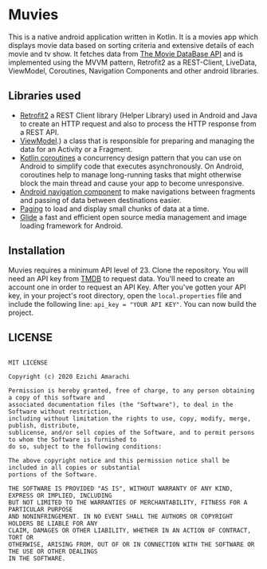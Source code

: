 # Muvies
This is a native android application written in Kotlin. It is a movies app which displays movie data based on sorting criteria and extensive details of each movie and tv show. It fetches data from [The Movie DataBase API](https://www.themoviedb.org/) and is implemented using the MVVM pattern, Retrofit2 as a REST-Client, LiveData, ViewModel, Coroutines, Navigation Components and other android libraries.

## Libraries used
* [Retrofit2](https://square.github.io/retrofit/) a REST Client library (Helper Library) used in Android and Java to create an HTTP request and also to process the HTTP response from a REST API. 
* [ViewModel](https://developer.android.com/reference/android/arch/lifecycle/ViewModel#:~:text=Application%20context%20aware%20ViewModel%20.,calling%20the%20business%20logic%20classes).) a class that is responsible for preparing and managing the data for an Activity or a Fragment.
* [Kotlin coroutines](https://developer.android.com/kotlin/coroutines) a concurrency design pattern that you can use on Android to simplify code that executes asynchronously. On Android, coroutines help to manage long-running tasks that might otherwise block the main thread and cause your app to become unresponsive.
* [Android navigation component](https://developer.android.com/guide/navigation) to make navigations between fragments and passing of data between destinations easier.
* [Paging](https://developer.android.com/topic/libraries/architecture/paging) to  load and display small chunks of data at a time.
* [Glide](https://github.com/bumptech/glide) a fast and efficient open source media management and image loading framework for Android.

## Installation
Muvies requires a minimum API level of 23. Clone the repository. You will need an API key from [TMDB](https://www.themoviedb.org/) to request data. You'll need to create an account one in order to request an API Key. After you've gotten your API key, in your project's root directory, open the ```local.properties``` file and include the following line: ``` api_key = "YOUR API KEY" ```. You can now build the project.

## LICENSE
``` 

MIT LICENSE

Copyright (c) 2020 Ezichi Amarachi

Permission is hereby granted, free of charge, to any person obtaining a copy of this software and 
associated documentation files (the "Software"), to deal in the Software without restriction, 
including without limitation the rights to use, copy, modify, merge, publish, distribute, 
sublicense, and/or sell copies of the Software, and to permit persons to whom the Software is furnished to 
do so, subject to the following conditions:

The above copyright notice and this permission notice shall be included in all copies or substantial 
portions of the Software.

THE SOFTWARE IS PROVIDED "AS IS", WITHOUT WARRANTY OF ANY KIND, EXPRESS OR IMPLIED, INCLUDING 
BUT NOT LIMITED TO THE WARRANTIES OF MERCHANTABILITY, FITNESS FOR A PARTICULAR PURPOSE 
AND NONINFRINGEMENT. IN NO EVENT SHALL THE AUTHORS OR COPYRIGHT HOLDERS BE LIABLE FOR ANY 
CLAIM, DAMAGES OR OTHER LIABILITY, WHETHER IN AN ACTION OF CONTRACT, TORT OR 
OTHERWISE, ARISING FROM, OUT OF OR IN CONNECTION WITH THE SOFTWARE OR THE USE OR OTHER DEALINGS 
IN THE SOFTWARE.

```
